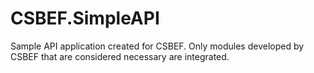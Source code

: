 # CSBEF.SimpleAPI
Sample API application created for CSBEF. Only modules developed by CSBEF that are considered necessary are integrated.
